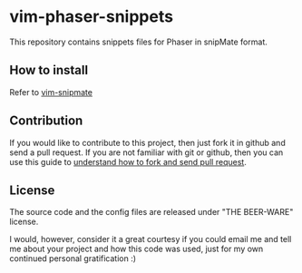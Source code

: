 vim-phaser-snippets
====================

This repository contains snippets files for Phaser in snipMate format.

How to install
-------------

Refer to [vim-snipmate](https://github.com/garbas/vim-snipmate)

Contribution
-------------

If you would like to contribute to this project, then just fork it in github and send a pull request. If you are not familiar with git or github, then you can use this guide to [understand how to fork and send pull request](http://sudarmuthu.com/blog/contributing-to-project-hosted-in-github).

License
-------------

The source code and the config files are released under "THE BEER-WARE" license.

I would, however, consider it a great courtesy if you could email me and tell me about your project and how this code was used, just for my own continued personal gratification :)
